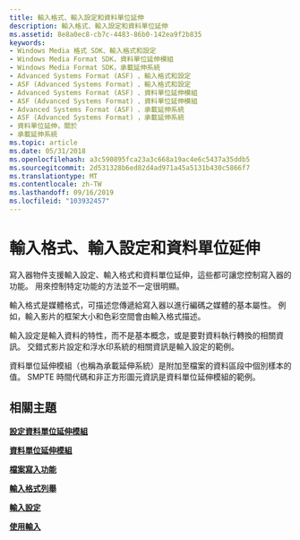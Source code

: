 ```yaml
---
title: 輸入格式、輸入設定和資料單位延伸
description: 輸入格式、輸入設定和資料單位延伸
ms.assetid: 8e8a0ec8-cb7c-4483-86b0-142ea9f2b835
keywords:
- Windows Media 格式 SDK、輸入格式和設定
- Windows Media Format SDK，資料單位延伸模組
- Windows Media Format SDK，承載延伸系統
- Advanced Systems Format (ASF) 、輸入格式和設定
- ASF (Advanced Systems Format) 、輸入格式和設定
- Advanced Systems Format (ASF) 、資料單位延伸模組
- ASF (Advanced Systems Format) 、資料單位延伸模組
- Advanced Systems Format (ASF) 、承載延伸系統
- ASF (Advanced Systems Format) ，承載延伸系統
- 資料單位延伸，關於
- 承載延伸系統
ms.topic: article
ms.date: 05/31/2018
ms.openlocfilehash: a3c590895fca23a3c668a19ac4e6c5437a35ddb5
ms.sourcegitcommit: 2d531328b6ed82d4ad971a45a5131b430c5866f7
ms.translationtype: MT
ms.contentlocale: zh-TW
ms.lasthandoff: 09/16/2019
ms.locfileid: "103932457"
---
```

# <a name="input-formats-input-settings-and-data-unit-extensions"></a>輸入格式、輸入設定和資料單位延伸

寫入器物件支援輸入設定、輸入格式和資料單位延伸，這些都可讓您控制寫入器的功能。 用來控制特定功能的方法並不一定很明顯。

輸入格式是媒體格式，可描述您傳遞給寫入器以進行編碼之媒體的基本屬性。 例如，輸入影片的框架大小和色彩空間會由輸入格式描述。

輸入設定是輸入資料的特性，而不是基本概念，或是要對資料執行轉換的相關資訊。 交錯式影片設定和浮水印系統的相關資訊是輸入設定的範例。

資料單位延伸模組（也稱為承載延伸系統）是附加至檔案的資料區段中個別樣本的值。 SMPTE 時間代碼和非正方形圖元資訊是資料單位延伸模組的範例。

## <a name="related-topics"></a>相關主題

<dl> <dt>

[**設定資料單位延伸模組**](configuring-data-unit-extensions.md)
</dt> <dt>

[**資料單位延伸模組**](data-unit-extensions.md)
</dt> <dt>

[**檔案寫入功能**](file-writing-features.md)
</dt> <dt>

[**輸入格式列舉**](input-format-enumeration.md)
</dt> <dt>

[**輸入設定**](input-settings.md)
</dt> <dt>

[**使用輸入**](working-with-inputs.md)
</dt> </dl>

 

 





